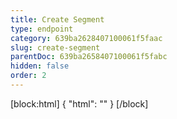 ```yaml
---
title: Create Segment
type: endpoint
category: 639ba2628407100061f5faac
slug: create-segment
parentDoc: 639ba2658407100061f5fabc
hidden: false
order: 2
---
```

[block:html]
{
  "html": "<style>\n.LanguagePicker-divider { \n  display: none; }\n</style>"
}
[/block]